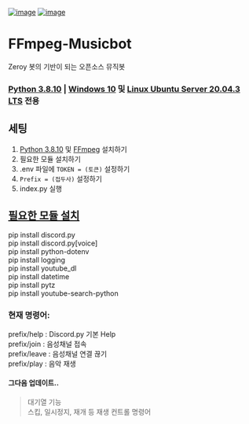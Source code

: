 [![image](https://camo.githubusercontent.com/92ea74d7973332713853b8c55160f4aa90287bb2e110273868dbe03e35d47391/68747470733a2f2f696d672e736869656c64732e696f2f707970692f707976657273696f6e732f6e657874636f72642e737667)](<https://python.org>)
[![image](https://camo.githubusercontent.com/324d18ad5779de51284f50c943a0fd12d62f11c3e1f8d114480082e439e082ce/68747470733a2f2f696d672e736869656c64732e696f2f6769746875622f6c6963656e73652f4d6967616e3137382f6b75626f74)](<https://www.gnu.org/licenses/gpl-3.0.html>)
# FFmpeg-Musicbot
Zeroy 봇의 기반이 되는 오픈소스 뮤직봇 </br>

### [Python 3.8.10](<https://www.python.org/downloads/release/python-3810>) | [Windows 10](<https://www.microsoft.com/ko-kr/software-download/windows10>) 및 [Linux Ubuntu Server 20.04.3 LTS](<https://ubuntu.com/download/server>) 전용
## 세팅
1. [Python 3.8.10](<https://www.python.org/downloads/release/python-3810>) 및 [FFmpeg](<https://www.ffmpeg.org/download.html>) 설치하기
2. 필요한 모듈 설치하기 </br>
3. .env 파일에 `TOKEN = (토큰)` 설정하기 </br>
4. `Prefix = (접두사)` 설정하기 </br>
5. index.py 실행 </br>

## [필요한 모듈 설치](<https://pypi.org/>)</br>
pip install discord.py </br>
pip install discord.py[voice] </br>
pip install python-dotenv </br>
pip install logging </br>
pip install youtube_dl </br>
pip install datetime </br>
pip install pytz </br>
pip install youtube-search-python </br>

### 현재 명령어:
prefix/help : Discord.py 기본 Help </br>
prefix/join : 음성채널 접속 </br>
prefix/leave : 음성채널 연결 끊기 </br>
prefix/play <song> : 음악 재생 </br>

#### 그다음 업데이트..
> 대기열 기능 </br>
> 스킵, 일시정지, 재개 등 재생 컨트롤 명령어 </br>
